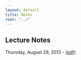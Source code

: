 ```yaml
---
layout: default
title: Notes
root: "../"
---
```


## Lecture Notes

Thursday, August 29, 2013 - [(pdf)](20130829-intro.pdf)  

